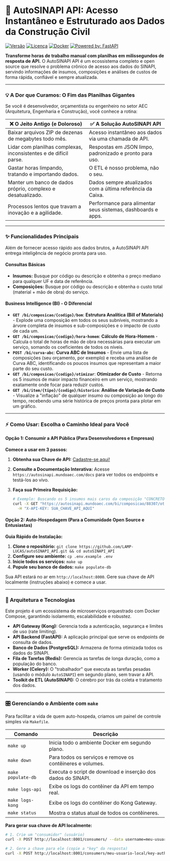# 🚀 AutoSINAPI API: Acesso Instantâneo e Estruturado aos Dados da Construção Civil

[![Versão](https://img.shields.io/badge/version-alpha1-blue.svg)](https://github.com/LAMP-LUCAS/autoSINAPI_API)
[![Licença](https://img.shields.io/badge/License-MIT-yellow.svg)](https://opensource.org/licenses/MIT)
[![Docker](https://img.shields.io/badge/Docker-Ready-blue?logo=docker)](https://www.docker.com/)
[![Powered by: FastAPI](https://img.shields.io/badge/Powered%20by-FastAPI-green?logo=fastapi)](https://fastapi.tiangolo.com/)

**Transforme horas de trabalho manual com planilhas em milissegundos de resposta de API.** O AutoSINAPI API é um ecossistema completo e open source que resolve o problema crônico de acesso aos dados do SINAPI, servindo informações de insumos, composições e análises de custos de forma rápida, confiável e sempre atualizada.

---

### 💡 A Dor que Curamos: O Fim das Planilhas Gigantes

Se você é desenvolvedor, orçamentista ou engenheiro no setor AEC (Arquitetura, Engenharia e Construção), você conhece a rotina:

| ❌ **O Jeito Antigo (e Doloroso)** | ✅ **A Solução AutoSINAPI API** |
| ---------------------------------------------------------------- | -------------------------------------------------------------- |
| Baixar arquivos ZIP de dezenas de megabytes todo mês.            | Acesso instantâneo aos dados via uma chamada de API.           |
| Lidar com planilhas complexas, inconsistentes e de difícil parse. | Respostas em JSON limpo, padronizado e pronto para uso.        |
| Gastar horas limpando, tratando e importando dados.              | O ETL é nosso problema, não o seu.                             |
| Manter um banco de dados próprio, complexo e desatualizado.      | Dados sempre atualizados com a última referência da Caixa.     |
| Processos lentos que travam a inovação e a agilidade.            | Performance para alimentar seus sistemas, dashboards e apps.   |

---

### ✨ Funcionalidades Principais

Além de fornecer acesso rápido aos dados brutos, a AutoSINAPI API entrega inteligência de negócio pronta para uso.

#### Consultas Básicas
-   **Insumos:** Busque por código ou descrição e obtenha o preço mediano para qualquer UF e data de referência.
-   **Composições:** Busque por código ou descrição e obtenha o custo total (material + mão de obra) do serviço.

#### Business Intelligence (BI) - O Diferencial

-   **`GET /bi/composicao/{codigo}/bom`**: **Estrutura Analítica (Bill of Materials)** - Explode uma composição em todos os seus subníveis, mostrando a árvore completa de insumos e sub-composições e o impacto de custo de cada um.
-   **`GET /bi/composicao/{codigo}/hora-homem`**: **Cálculo de Hora-Homem** - Calcula o total de horas de mão de obra necessárias para executar um serviço, somando os coeficientes de todos os níveis.
-   **`POST /bi/curva-abc`**: **Curva ABC de Insumos** - Envie uma lista de composições (seu orçamento, por exemplo) e receba uma análise de Curva ABC, identificando os poucos insumos que representam a maior parte do seu custo.
-   **`GET /bi/composicao/{codigo}/otimizar`**: **Otimizador de Custo** - Retorna os 5 insumos de maior impacto financeiro em um serviço, mostrando exatamente onde focar para reduzir custos.
-   **`GET /bi/item/{tipo}/{codigo}/historico`**: **Análise de Variação de Custo** - Visualize a "inflação" de qualquer insumo ou composição ao longo do tempo, recebendo uma série histórica de preços pronta para plotar em um gráfico.

---

### ⚡️ Como Usar: Escolha o Caminho Ideal para Você

#### **Opção 1: Consumir a API Pública (Para Desenvolvedores e Empresas)**

**Comece a usar em 3 passos:**
1.  **Obtenha sua Chave de API:** [Cadastre-se aqui!](https://www.mundoaec.com/autoSINAPI_API)
2.  **Consulte a Documentação Interativa:** Acesse `https://autosinapi.mundoaec.com/docs` para ver todos os endpoints e testá-los ao vivo.
3.  **Faça sua Primeira Requisição:**

    ```bash
    # Exemplo: Buscando os 5 insumos mais caros da composição "CONCRETO FCK=25MPA"
    curl -X GET "https://autosinapi.mundoaec.com/bi/composicao/88307/otimizar?uf=SP&data_referencia=2025-09" \
      -H "X-API-KEY: SUA_CHAVE_API_AQUI"
    ```

#### **Opção 2: Auto-Hospedagem (Para a Comunidade Open Source e Entusiastas)**

**Guia Rápido de Instalação:**

1.  **Clone o repositório:** `git clone https://github.com/LAMP-LUCAS/autoSINAPI_API.git && cd autoSINAPI_API`
2.  **Configure seu ambiente:** `cp .env.example .env`
3.  **Inicie todos os serviços:** `make up`
4.  **Popule seu banco de dados:** `make populate-db`

Sua API estará no ar em `http://localhost:8000`. Gere sua chave de API localmente (instruções abaixo) e comece a usar.

---

### 🔧 Arquitetura e Tecnologias

Este projeto é um ecossistema de microserviços orquestrado com Docker Compose, garantindo isolamento, escalabilidade e robustez.

* **API Gateway (Kong):** Gerencia toda a autenticação, segurança e limites de uso (rate limiting).
* **API Backend (FastAPI):** A aplicação principal que serve os endpoints de consulta de dados.
* **Banco de Dados (PostgreSQL):** Armazena de forma otimizada todos os dados do SINAPI.
* **Fila de Tarefas (Redis):** Gerencia as tarefas de longa duração, como a população do banco.
* **Worker (Celery):** O "trabalhador" que executa as tarefas pesadas (usando o módulo `AutoSINAPI`) em segundo plano, sem travar a API.
* **Toolkit de ETL (AutoSINAPI):** O cérebro por trás da coleta e tratamento dos dados.

---

### 🎛️ Gerenciando o Ambiente com `make`

Para facilitar a vida de quem auto-hospeda, criamos um painel de controle simples via `Makefile`.

| Comando           | Descrição                                                          |
|-------------------|--------------------------------------------------------------------|
| `make up`         | Inicia todo o ambiente Docker em segundo plano.                    |
| `make down`       | Para todos os serviços e remove os contêineres e volumes.           |
| `make populate-db`| Executa o script de download e inserção dos dados do SINAPI.       |
| `make logs-api`   | Exibe os logs do contêiner da API em tempo real.                   |
| `make logs-kong`  | Exibe os logs do contêiner do Kong Gateway.                        |
| `make status`     | Mostra o status atual de todos os contêineres.                     |

**Para gerar sua chave de API localmente:**
```bash
# 1. Crie um "consumidor" (usuário)
curl -X POST http://localhost:8001/consumers/ --data username=meu-usuario-local

# 2. Gere a chave para ele (copie a "key" da resposta)
curl -X POST http://localhost:8001/consumers/meu-usuario-local/key-auth/
```